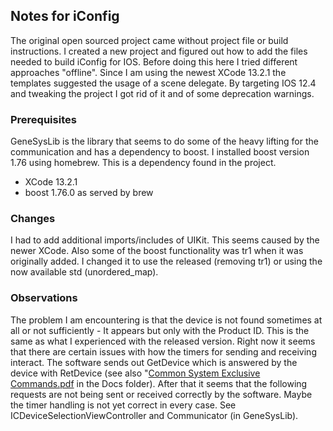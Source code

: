 ## Notes for iConfig

The original open sourced project came without project file or build instructions.
I created a new project and figured out how to add the files needed to build iConfig for IOS. Before doing this here I tried different approaches "offline". Since I am using the newest XCode 13.2.1 the templates suggested the usage of a scene delegate. By targeting IOS 12.4 and tweaking the project I got rid of it and of some deprecation warnings. 
### Prerequisites
GeneSysLib is the library that seems to do some of the heavy lifting for the communication and has a dependency to boost. I installed boost version 1.76 using homebrew. This is a dependency found in the project.
- XCode 13.2.1
- boost 1.76.0 as served by brew
### Changes
I had to add additional imports/includes of UIKit. This seems caused by the newer XCode. Also some of the boost functionality was tr1 when it was originally added. I changed it to use the released (removing tr1) or using the now available std (unordered_map). 
### Observations
The problem I am encountering is that the device is not found sometimes at all or not sufficiently - It appears but only with the Product ID. This is the same as what I experienced with the released version. 
Right now it seems that there are certain issues with how the timers for sending and receiving interact. 
The software sends out GetDevice which is answered by the device with RetDevice (see also "[Common System Exclusive Commands.pdf]( https://github.com/mabu4ch/iConfig/blob/master/Docs/Common%20System%20Exclusive%20Commands.pdf) in the Docs folder). After that it seems that the following requests are not being sent or received correctly by the software. Maybe the timer handling is not yet correct in every case. See ICDeviceSelectionViewController and Communicator (in GeneSysLib).


